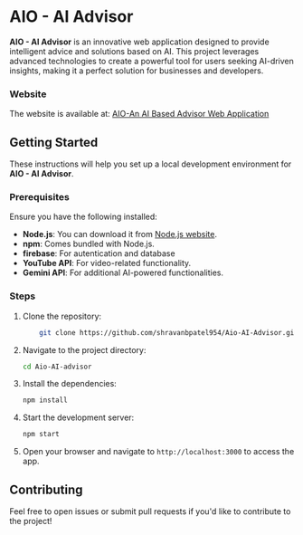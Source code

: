 # AIO - AI Advisor

**AIO - AI Advisor** is an innovative web application designed to provide intelligent advice and solutions based on AI. This project leverages advanced technologies to create a powerful tool for users seeking AI-driven insights, making it a perfect solution for businesses and developers.

### Website
The website is available at: [AIO-An AI Based Advisor Web Application](https://aio-5igz.onrender.com/)

## Getting Started

These instructions will help you set up a local development environment for **AIO - AI Advisor**.

### Prerequisites

Ensure you have the following installed:
- **Node.js**: You can download it from [Node.js website](https://nodejs.org/).
- **npm**: Comes bundled with Node.js.
- **firebase**: For autentication and database
-  **YouTube API**: For video-related functionality.
- **Gemini API**: For additional AI-powered functionalities.

### Steps

1. Clone the repository:
    ```bash
        git clone https://github.com/shravanbpatel954/Aio-AI-Advisor.git
    ```

2. Navigate to the project directory:
    ```bash
    cd Aio-AI-advisor
    ```

3. Install the dependencies:
    ```bash
    npm install
    ```

4. Start the development server:
    ```bash
    npm start
    ```

5. Open your browser and navigate to `http://localhost:3000` to access the app.

## Contributing

Feel free to open issues or submit pull requests if you'd like to contribute to the project!
